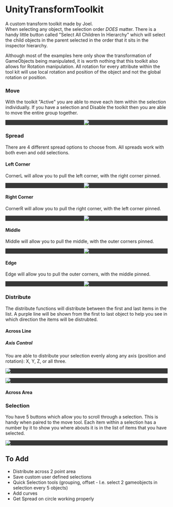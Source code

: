 # UnityTransformToolkit
   
A custom transform toolkit made by Joel.   
When selecting any object, the selection order *DOES* matter. There is a handy little button called "Select All Children In Hierarchy" which will select the child objects in the parent selected in the order that it sits in the inspector hierarchy.   
   
Although most of the examples here only show the transformation of GameObjects being manipulated, it is worth nothing that this toolkit also allows for Rotation manipulation. All rotation for every attribute within the tool kit will use local rotation and position of the object and not the global rotation or position.
   
### Move   
With the toolkit "Active" you are able to move each item within the selection individually. If you have a selection and Disable the toolkit then you are able to move the entire group together.   
   
<p align="center" style="background-color: #383838;">
  <img src="Readme_Assets/Move.gif"/ >
</p>
   
### Spread   
There are 4 different spread options to choose from. All spreads work with both even and odd selections.   

#### Left Corner   
CornerL will allow you to pull the left corner, with the right corner pinned.   
<p align="center" style="background-color: #383838;">
  <img src="Readme_Assets/CornerLeft.gif"/ >
</p>
   
#### Right Corner
CornerR will allow you to pull the right corner, with the left corner pinned.   
<p align="center" style="background-color: #383838;">
  <img src="Readme_Assets/CornerRight.gif"/ >
</p>
   
#### Middle   
Middle will allow you to pull the middle, with the outer corners pinned.   
<p align="center" style="background-color: #383838;">
  <img src="Readme_Assets/Middle.gif"/ >
</p>
   
#### Edge   
Edge will allow you to pull the outer corners, with the middle pinned.   
<p align="center" style="background-color: #383838;">
  <img src="Readme_Assets/Edge.gif"/ >
</p>
   
### Distribute   
The distribute functions will distribute between the first and last items in the list. A purple line will be shown from the first to last object to help you see in which direction the items will be distrubted.
#### Across Line   
##### Axis Control   
You are able to distribute your selection evenly along any axis (position and rotation): X, Y, Z, or all three.   
<p align="left" style="background-color: #383838;">
  <img src="Readme_Assets/DistubX.gif"/ >
</p>

<p align="left" style="background-color: #383838;">
  <img src="Readme_Assets/DistubY.gif"/ >
</p>
   
#### Across Area

### Selection   
You have 5 buttons which allow you to scroll through a selection. This is handy when paired to the move tool. Each item within a selection has a number by it to show you where abouts it is in the list of items that you have selected.
<p align="left" style="background-color: #383838;">
  <img src="Readme_Assets/Selection.gif"/ >
</p>



## To Add

* Distribute across 2 point area
* Save custom user defined selections
* Quick Selection tools (grouping, offset - I.e. select 2 gameobjects in selection every 5 objects)
* Add curves 
* Get Spread on circle working properly